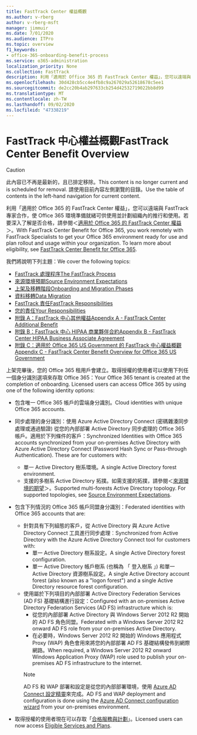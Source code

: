 ```yaml
---
title: FastTrack Center 權益概觀
ms.author: v-rberg
author: v-rberg-msft
manager: jimmuir
ms.date: 7/01/2020
ms.audience: ITPro
ms.topic: overview
f1_keywords:
- office-365-onboarding-benefit-process
ms.service: o365-administration
localization_priority: None
ms.collection: FastTrack
description: 利用「適用於 Office 365 的 FastTrack Center 權益」，您可以遠端與 FastTrack 專家合作，使 Office 365 環境準備就緒可供使用並計劃組織內的推行和使用。若要深入了解是否合格，請參閱＜適用於 Office 365 的 FastTrack Center 權益＞。
ms.openlocfilehash: 30d428cb5cc4e4fb8c9a267029a52618678c5ee1
ms.sourcegitcommit: de2cc20b4ab297633cb254d42532719022bb8d99
ms.translationtype: MT
ms.contentlocale: zh-TW
ms.lasthandoff: 09/02/2020
ms.locfileid: "47338219"
---
```

# <a name="fasttrack-center-benefit-overview"></a><span data-ttu-id="c6a25-104">FastTrack 中心權益概觀</span><span class="sxs-lookup"><span data-stu-id="c6a25-104">FastTrack Center Benefit Overview</span></span>

> [!CAUTION]
> <span data-ttu-id="c6a25-105">此內容已不再是最新的，且已排定移除。</span><span class="sxs-lookup"><span data-stu-id="c6a25-105">This content is no longer current and is scheduled for removal.</span></span> <span data-ttu-id="c6a25-106">請使用目前內容左側瀏覽的目錄。</span><span class="sxs-lookup"><span data-stu-id="c6a25-106">Use the table of contents in the left-hand navigation for current content.</span></span>

<span data-ttu-id="c6a25-p103">利用「適用於 Office 365 的 FastTrack Center 權益」，您可以遠端與 FastTrack 專家合作，使 Office 365 環境準備就緒可供使用並計劃組織內的推行和使用。若要深入了解是否合格，請參閱＜[適用於 Office 365 的 FastTrack Center 權益](O365-fasttrack-benefit-for-office-365.md)＞。</span><span class="sxs-lookup"><span data-stu-id="c6a25-p103">With FastTrack Center Benefit for Office 365, you work remotely with FastTrack Specialists to get your Office 365 environment ready for use and plan rollout and usage within your organization. To learn more about eligibility, see [FastTrack Center Benefit for Office 365](O365-fasttrack-benefit-for-office-365.md).</span></span>
  
<span data-ttu-id="c6a25-109">我們將說明下列主題：</span><span class="sxs-lookup"><span data-stu-id="c6a25-109">We cover the following topics:</span></span>
- [<span data-ttu-id="c6a25-110">FastTrack 處理程序</span><span class="sxs-lookup"><span data-stu-id="c6a25-110">The FastTrack Process</span></span>](O365-fasttrack-process.md) 
- [<span data-ttu-id="c6a25-111">來源環境預期</span><span class="sxs-lookup"><span data-stu-id="c6a25-111">Source Environment Expectations</span></span>](O365-source-environment-expectations.md)
- [<span data-ttu-id="c6a25-112">上架及移轉階段</span><span class="sxs-lookup"><span data-stu-id="c6a25-112">Onboarding and Migration Phases</span></span>](O365-onboarding-and-migration.md)
- [<span data-ttu-id="c6a25-113">資料移轉</span><span class="sxs-lookup"><span data-stu-id="c6a25-113">Data Migration</span></span>](O365-data-migration.md)
- [<span data-ttu-id="c6a25-114">FastTrack 責任</span><span class="sxs-lookup"><span data-stu-id="c6a25-114">FastTrack Responsibilities</span></span>](O365-fasttrack-responsibilities.md)
- [<span data-ttu-id="c6a25-115">您的責任</span><span class="sxs-lookup"><span data-stu-id="c6a25-115">Your Responsibilities</span></span>](O365-your-responsibilities.md) 
- [<span data-ttu-id="c6a25-116">附錄 A：FastTrack 中心其他權益</span><span class="sxs-lookup"><span data-stu-id="c6a25-116">Appendix A - FastTrack Center Additional Benefit</span></span>](O365-fasttrack-additional-benefits.md)
- [<span data-ttu-id="c6a25-117">附錄 B：FastTrack 中心 HIPAA 商業夥伴合約</span><span class="sxs-lookup"><span data-stu-id="c6a25-117">Appendix B - FastTrack Center HIPAA Business Associate Agreement</span></span>](O365-hipaa-business-associate-agreement.md)
- [<span data-ttu-id="c6a25-118">附錄 C：適用於 Office 365 US Government 的 FastTrack 中心權益概觀</span><span class="sxs-lookup"><span data-stu-id="c6a25-118">Appendix C - FastTrack Center Benefit Overview for Office 365 US Government</span></span>](US-Gov-appendix-overview.md)
    
<span data-ttu-id="c6a25-p104">上架完畢後，您的 Office 365 租用戶會建立。取得授權的使用者可以使用下列任一個身分識別選項來存取 Office 365：</span><span class="sxs-lookup"><span data-stu-id="c6a25-p104">Your Office 365 tenant is created at the completion of onboarding. Licensed users can access Office 365 by using one of the following identity options:</span></span>
- <span data-ttu-id="c6a25-121">包含唯一 Office 365 帳戶的雲端身分識別。</span><span class="sxs-lookup"><span data-stu-id="c6a25-121">Cloud identities with unique Office 365 accounts.</span></span>
- <span data-ttu-id="c6a25-p105">同步處理的身分識別：使用 Azure Active Directory Connect (密碼雜湊同步處理或通過驗證) 從您的內部部署 Active Directory 同步處理的 Office 365 帳戶。適用於下列條件的客戶：</span><span class="sxs-lookup"><span data-stu-id="c6a25-p105">Synchronized Identities with Office 365 accounts synchronized from your on-premises Active Directory with Azure Active Directory Connect (Password Hash Sync or Pass-through Authentication). These are for customers with:</span></span>
  - <span data-ttu-id="c6a25-124">單一 Active Directory 樹系環境。</span><span class="sxs-lookup"><span data-stu-id="c6a25-124">A single Active Directory forest environment.</span></span>
  - <span data-ttu-id="c6a25-p106">支援的多樹系 Active Directory 拓撲。如需支援的拓撲，請參閱＜[來源環境的期望](O365-source-environment-expectations.md)＞。</span><span class="sxs-lookup"><span data-stu-id="c6a25-p106">Supported multi-forests Active Directory topology. For supported topologies, see [Source Environment Expectations](O365-source-environment-expectations.md).</span></span>
- <span data-ttu-id="c6a25-127">包含下列情況的 Office 365 帳戶同盟身分識別：</span><span class="sxs-lookup"><span data-stu-id="c6a25-127">Federated identities with Office 365 accounts that are:</span></span>
  - <span data-ttu-id="c6a25-128">針對具有下列組態的客戶，從 Active Directory 與 Azure Active Directory Connect 工具進行同步處理︰</span><span class="sxs-lookup"><span data-stu-id="c6a25-128">Synchronized from Active Directory with the Azure Active Directory Connect tool for customers with:</span></span>
      - <span data-ttu-id="c6a25-129">單一 Active Directory 樹系設定。</span><span class="sxs-lookup"><span data-stu-id="c6a25-129">A single Active Directory forest configuration.</span></span>
      - <span data-ttu-id="c6a25-130">單一 Active Directory 帳戶樹系 (也稱為 「 登入樹系 」) 和單一 Active Directory 資源樹系設定。</span><span class="sxs-lookup"><span data-stu-id="c6a25-130">A single Active Directory account forest (also known as a "logon forest") and a single Active Directory resource forest configuration.</span></span>
  - <span data-ttu-id="c6a25-131">使用屬於下列項目的內部部署 Active Directory Federation Services (AD FS) 基礎結構進行設定：</span><span class="sxs-lookup"><span data-stu-id="c6a25-131">Configured with an on-premises Active Directory Federation Services (AD FS) infrastructure which is:</span></span>
      - <span data-ttu-id="c6a25-132">從您的內部部署 Active Directory 與 Windows Server 2012 R2 開始的 AD FS 角色同盟。</span><span class="sxs-lookup"><span data-stu-id="c6a25-132">Federated with a Windows Server 2012 R2 onward AD FS role from your on-premises Active Directory.</span></span>
      - <span data-ttu-id="c6a25-133">在必要時，Windows Server 2012 R2 開始的 Windows 應用程式 Proxy (WAP) 角色會用來將您的內部部署 AD FS 基礎結構發佈到網際網路。</span><span class="sxs-lookup"><span data-stu-id="c6a25-133">When required, a Windows Server 2012 R2 onward Windows Application Proxy (WAP) role used to publish your on-premises AD FS infrastructure to the internet.</span></span>
    > [!NOTE]
    > <span data-ttu-id="c6a25-134">AD FS 和 WAP 部署和設定是從您的內部部署環境，使用 [Azure AD Connect 設定精靈](https://go.microsoft.com/fwlink/?linkid=844794)來完成。</span><span class="sxs-lookup"><span data-stu-id="c6a25-134">AD FS and WAP deployment and configuration is done using the [Azure AD Connect configuration wizard](https://go.microsoft.com/fwlink/?linkid=844794) from your on-premises environment.</span></span> 
  
- <span data-ttu-id="c6a25-135">取得授權的使用者現在可以存取「[合格服務與計劃](M365-eligible-services-and-plans.md)」。</span><span class="sxs-lookup"><span data-stu-id="c6a25-135">Licensed users can now access [Eligible Services and Plans](M365-eligible-services-and-plans.md).</span></span>

